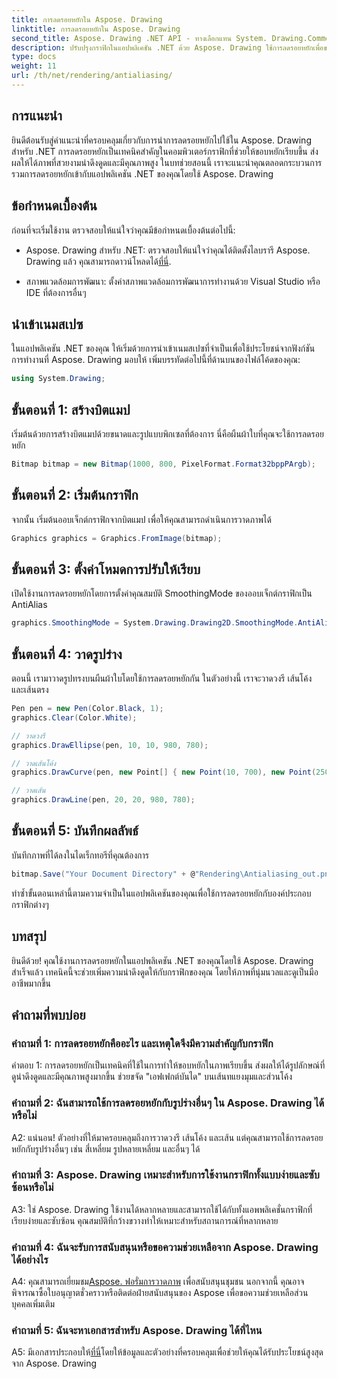 ```yaml
---
title: การลดรอยหยักใน Aspose. Drawing
linktitle: การลดรอยหยักใน Aspose. Drawing
second_title: Aspose. Drawing .NET API - ทางเลือกแทน System. Drawing.Common
description: ปรับปรุงกราฟิกในแอปพลิเคชัน .NET ด้วย Aspose. Drawing ใช้การลดรอยหยักเพื่อขอบที่เรียบ ปฏิบัติตามคำแนะนำทีละขั้นตอนของเรา
type: docs
weight: 11
url: /th/net/rendering/antialiasing/
---
```

## การแนะนำ

ยินดีต้อนรับสู่คำแนะนำที่ครอบคลุมเกี่ยวกับการนำการลดรอยหยักไปใช้ใน Aspose. Drawing สำหรับ .NET การลดรอยหยักเป็นเทคนิคสำคัญในคอมพิวเตอร์กราฟิกที่ช่วยให้ขอบหยักเรียบขึ้น ส่งผลให้ได้ภาพที่สวยงามน่าดึงดูดและมีคุณภาพสูง ในบทช่วยสอนนี้ เราจะแนะนำคุณตลอดกระบวนการรวมการลดรอยหยักเข้ากับแอปพลิเคชัน .NET ของคุณโดยใช้ Aspose. Drawing

## ข้อกำหนดเบื้องต้น

ก่อนที่จะเริ่มใช้งาน ตรวจสอบให้แน่ใจว่าคุณมีข้อกำหนดเบื้องต้นต่อไปนี้:

-  Aspose. Drawing สำหรับ .NET: ตรวจสอบให้แน่ใจว่าคุณได้ติดตั้งไลบรารี Aspose. Drawing แล้ว คุณสามารถดาวน์โหลดได้[ที่นี่](https://releases.aspose.com/drawing/net/).

- สภาพแวดล้อมการพัฒนา: ตั้งค่าสภาพแวดล้อมการพัฒนาการทำงานด้วย Visual Studio หรือ IDE ที่ต้องการอื่นๆ

## นำเข้าเนมสเปซ

ในแอปพลิเคชัน .NET ของคุณ ให้เริ่มด้วยการนำเข้าเนมสเปซที่จำเป็นเพื่อใช้ประโยชน์จากฟังก์ชันการทำงานที่ Aspose. Drawing มอบให้ เพิ่มบรรทัดต่อไปนี้ที่ด้านบนของไฟล์โค้ดของคุณ:

```csharp
using System.Drawing;
```

## ขั้นตอนที่ 1: สร้างบิตแมป

เริ่มต้นด้วยการสร้างบิตแมปด้วยขนาดและรูปแบบพิกเซลที่ต้องการ นี่คือผืนผ้าใบที่คุณจะใช้การลดรอยหยัก

```csharp
Bitmap bitmap = new Bitmap(1000, 800, PixelFormat.Format32bppPArgb);
```

## ขั้นตอนที่ 2: เริ่มต้นกราฟิก

จากนั้น เริ่มต้นออบเจ็กต์กราฟิกจากบิตแมป เพื่อให้คุณสามารถดำเนินการวาดภาพได้

```csharp
Graphics graphics = Graphics.FromImage(bitmap);
```

## ขั้นตอนที่ 3: ตั้งค่าโหมดการปรับให้เรียบ

เปิดใช้งานการลดรอยหยักโดยการตั้งค่าคุณสมบัติ SmoothingMode ของออบเจ็กต์กราฟิกเป็น AntiAlias

```csharp
graphics.SmoothingMode = System.Drawing.Drawing2D.SmoothingMode.AntiAlias;
```

## ขั้นตอนที่ 4: วาดรูปร่าง

ตอนนี้ เรามาวาดรูปทรงบนผืนผ้าใบโดยใช้การลดรอยหยักกัน ในตัวอย่างนี้ เราจะวาดวงรี เส้นโค้ง และเส้นตรง

```csharp
Pen pen = new Pen(Color.Black, 1);
graphics.Clear(Color.White);

// วาดวงรี
graphics.DrawEllipse(pen, 10, 10, 980, 780);

// วาดเส้นโค้ง
graphics.DrawCurve(pen, new Point[] { new Point(10, 700), new Point(250, 500), new Point(500, 10), new Point(750, 500), new Point(990, 700) });

// วาดเส้น
graphics.DrawLine(pen, 20, 20, 980, 780);
```

## ขั้นตอนที่ 5: บันทึกผลลัพธ์

บันทึกภาพที่ได้ลงในไดเร็กทอรีที่คุณต้องการ

```csharp
bitmap.Save("Your Document Directory" + @"Rendering\Antialiasing_out.png");
```

ทำซ้ำขั้นตอนเหล่านี้ตามความจำเป็นในแอปพลิเคชันของคุณเพื่อใช้การลดรอยหยักกับองค์ประกอบกราฟิกต่างๆ

## บทสรุป

ยินดีด้วย! คุณใช้งานการลดรอยหยักในแอปพลิเคชัน .NET ของคุณโดยใช้ Aspose. Drawing สำเร็จแล้ว เทคนิคนี้จะช่วยเพิ่มความน่าดึงดูดให้กับกราฟิกของคุณ โดยให้ภาพที่นุ่มนวลและดูเป็นมืออาชีพมากขึ้น

## คำถามที่พบบ่อย

### คำถามที่ 1: การลดรอยหยักคืออะไร และเหตุใดจึงมีความสำคัญกับกราฟิก

คำตอบ 1: การลดรอยหยักเป็นเทคนิคที่ใช้ในการทำให้ขอบหยักในภาพเรียบขึ้น ส่งผลให้ได้รูปลักษณ์ที่ดูน่าดึงดูดและมีคุณภาพสูงมากขึ้น ช่วยขจัด "เอฟเฟกต์บันได" บนเส้นทแยงมุมและส่วนโค้ง

### คำถามที่ 2: ฉันสามารถใช้การลดรอยหยักกับรูปร่างอื่นๆ ใน Aspose. Drawing ได้หรือไม่

A2: แน่นอน! ตัวอย่างที่ให้มาครอบคลุมถึงการวาดวงรี เส้นโค้ง และเส้น แต่คุณสามารถใช้การลดรอยหยักกับรูปร่างอื่นๆ เช่น สี่เหลี่ยม รูปหลายเหลี่ยม และอื่นๆ ได้

### คำถามที่ 3: Aspose. Drawing เหมาะสำหรับการใช้งานกราฟิกทั้งแบบง่ายและซับซ้อนหรือไม่

A3: ใช่ Aspose. Drawing ใช้งานได้หลากหลายและสามารถใช้ได้กับทั้งแอพพลิเคชั่นกราฟิกที่เรียบง่ายและซับซ้อน คุณสมบัติที่กว้างขวางทำให้เหมาะสำหรับสถานการณ์ที่หลากหลาย

### คำถามที่ 4: ฉันจะรับการสนับสนุนหรือขอความช่วยเหลือจาก Aspose. Drawing ได้อย่างไร

 A4: คุณสามารถเยี่ยมชม[Aspose. ฟอรั่มการวาดภาพ](https://forum.aspose.com/c/diagram/17) เพื่อสนับสนุนชุมชน นอกจากนี้ คุณอาจพิจารณาซื้อใบอนุญาตชั่วคราวหรือติดต่อฝ่ายสนับสนุนของ Aspose เพื่อขอความช่วยเหลือส่วนบุคคลเพิ่มเติม

### คำถามที่ 5: ฉันจะหาเอกสารสำหรับ Aspose. Drawing ได้ที่ไหน

 A5: มีเอกสารประกอบให้[ที่นี่](https://reference.aspose.com/drawing/net/)โดยให้ข้อมูลและตัวอย่างที่ครอบคลุมเพื่อช่วยให้คุณได้รับประโยชน์สูงสุดจาก Aspose. Drawing